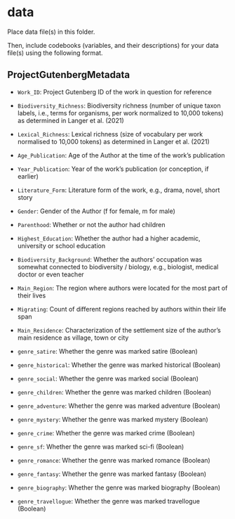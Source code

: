 # data

Place data file(s) in this folder.

Then, include codebooks (variables, and their descriptions) for your data file(s)
using the following format.

## ProjectGutenbergMetadata

- `Work_ID`: Project Gutenberg ID of the work in question for reference

- `Biodiversity_Richness`: Biodiversity richness (number of unique taxon labels, i.e., terms for organisms, per work normalized to 10,000 tokens) as determined in Langer et al. (2021)
- `Lexical_Richness`: Lexical richness (size of vocabulary per work normalised to 10,000 tokens) as determined in Langer et al. (2021)
- `Age_Publication`: Age of the Author at the time of the work’s publication
- `Year_Publication`: Year of the work’s publication (or conception, if earlier)
- `Literature_Form`: Literature form of the work, e.g., drama, novel, short story
- `Gender`: Gender of the Author (f for female, m for male)
- `Parenthood`: Whether or not the author had children
- `Highest_Education`: Whether the author had a higher academic, university or school education
- `Biodiversity_Background`: Whether the authors’ occupation was somewhat connected to biodiversity / biology, e.g., biologist, medical doctor or even teacher
- `Main_Region`: The region where authors were located for the most part of their lives
- `Migrating`: Count of different regions reached by authors within their life span
- `Main_Residence`: Characterization of the settlement size of the author’s main residence as village, town or city
- `genre_satire`: Whether the genre was marked satire (Boolean)
- `genre_historical`: Whether the genre was marked historical (Boolean)
- `genre_social`: Whether the genre was marked social (Boolean)
- `genre_children`: Whether the genre was marked children (Boolean)
- `genre_adventure`: Whether the genre was marked adventure (Boolean)
- `genre_mystery`: Whether the genre was marked mystery (Boolean)
- `genre_crime`: Whether the genre was marked crime (Boolean)
- `genre_sf`: Whether the genre was marked sci-fi (Boolean)
- `genre_romance`: Whether the genre was marked romance (Boolean)
- `genre_fantasy`: Whether the genre was marked fantasy (Boolean)
- `genre_biography`: Whether the genre was marked biography (Boolean)
- `genre_travellogue`: Whether the genre was marked travellogue (Boolean)

